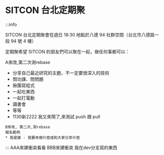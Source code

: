 # SITCON 台北定期聚
:::info

SITCON 台北定期聚會在週日 18:30
地點於八德 94 社群空間（台北市八德路一段 94 號 4 樓）

定期聚希望 SITCON 的朋友們可以聚在一起，做任何事都可以：

A來改,第二次測rebase
- 分享自己最近研究的主題，不一定要很深入的技術
- 問功課、問問題
- 揪團寫程式
- 一起吃東西
- 一起打電動
- 讀書會
- 等等
- 1130新2222
我又來鬧了,來測試 push 跟 pull

```
B來改, 第二次,測rebase
報名範例
* 我是誰 - 我要來做什麼或和大家分享什麼
```
:::
AAA來建衝突看看
BBB來建衝突
我在dev分支寫的東西